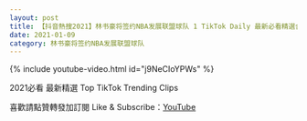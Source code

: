 ```yaml
---
layout: post
title: 【抖音熱搜2021】林书豪将签约NBA发展联盟球队 1 TikTok Daily 最新必看精選合集2021 01 09
date: 2021-01-09
category: 林书豪将签约NBA发展联盟球队
---
```


{% include youtube-video.html id="j9NeCIoYPWs" %}

2021必看 最新精選 Top TikTok Trending Clips

喜歡請點贊轉發加訂閱 Like & Subscribe：[YouTube](https://www.youtube.com/channel/UCAoR7VcanIPd04uEq_GIylA/videos)

